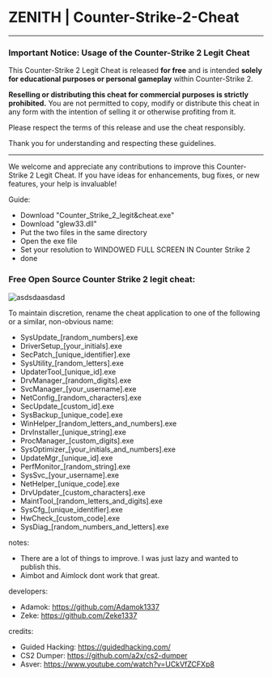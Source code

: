 # ZENITH | Counter-Strike-2-Cheat

---

### Important Notice: Usage of the Counter-Strike 2 Legit Cheat

This Counter-Strike 2 Legit Cheat is released **for free** and is intended **solely for educational purposes or personal gameplay** within Counter-Strike 2. 

**Reselling or distributing this cheat for commercial purposes is strictly prohibited.** You are not permitted to copy, modify or distribute this cheat in any form with the intention of selling it or otherwise profiting from it.

Please respect the terms of this release and use the cheat responsibly.

Thank you for understanding and respecting these guidelines.

--- 

We welcome and appreciate any contributions to improve this Counter-Strike 2 Legit Cheat. If you have ideas for enhancements, bug fixes, or new features, your help is invaluable!

Guide:
- Download "Counter_Strike_2_legit&cheat.exe"
- Download "glew33.dll"
- Put the two files in the same directory
- Open the exe file
- Set your resolution to WINDOWED FULL SCREEN IN Counter Strike 2
- done

### Free Open Source Counter Strike 2 legit cheat:

![asdsdaasdasd](https://github.com/user-attachments/assets/2dab3b8d-eb1c-41de-9284-28c6935f0b20)

To maintain discretion, rename the cheat application to one of the following or a similar, non-obvious name:
- SysUpdate_[random_numbers].exe
- DriverSetup_[your_initials].exe
- SecPatch_[unique_identifier].exe
- SysUtility_[random_letters].exe
- UpdaterTool_[unique_id].exe
- DrvManager_[random_digits].exe
- SvcManager_[your_username].exe
- NetConfig_[random_characters].exe
- SecUpdate_[custom_id].exe
- SysBackup_[unique_code].exe
- WinHelper_[random_letters_and_numbers].exe
- DrvInstaller_[unique_string].exe
- ProcManager_[custom_digits].exe
- SysOptimizer_[your_initials_and_numbers].exe
- UpdateMgr_[unique_id].exe
- PerfMonitor_[random_string].exe
- SysSvc_[your_username].exe
- NetHelper_[unique_code].exe
- DrvUpdater_[custom_characters].exe
- MaintTool_[random_letters_and_digits].exe
- SysCfg_[unique_identifier].exe
- HwCheck_[custom_code].exe
- SysDiag_[random_numbers_and_letters].exe


notes:
- There are a lot of things to improve. I was just lazy and wanted to publish this.
- Aimbot and Aimlock dont work that great.

developers:
- Adamok: https://github.com/Adamok1337
- Zeke: https://github.com/Zeke1337

credits:
- Guided Hacking: https://guidedhacking.com/
- CS2 Dumper: https://github.com/a2x/cs2-dumper
- Asver: https://www.youtube.com/watch?v=UCkVfZCFXp8



